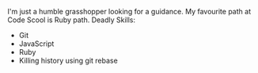 I'm just a humble grasshopper looking for a guidance.
My favourite path at Code Scool is Ruby path.
Deadly Skills:
* Git
* JavaScript
* Ruby
* Killing history using git rebase
